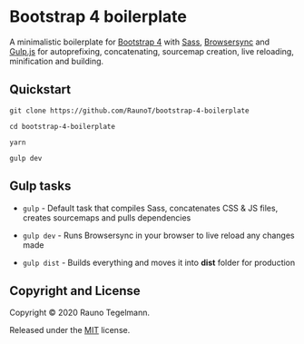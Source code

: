 # Bootstrap 4 boilerplate

A minimalistic boilerplate for [Bootstrap 4](https://getbootstrap.com) with [Sass](https://sass-lang.com), [Browsersync](https://www.browsersync.io) and [Gulp.js](https://gulpjs.com/) for autoprefixing, concatenating, sourcemap creation, live reloading, minification and building.

## Quickstart

`git clone https://github.com/RaunoT/bootstrap-4-boilerplate`

`cd bootstrap-4-boilerplate`

`yarn`

`gulp dev`

## Gulp tasks

* `gulp` - Default task that compiles Sass, concatenates CSS & JS files, creates sourcemaps and pulls dependencies

* `gulp dev` - Runs Browsersync in your browser to live reload any changes made

* `gulp dist` - Builds everything and moves it into **dist** folder for production

## Copyright and License

Copyright © 2020 Rauno Tegelmann.

Released under the [MIT](https://github.com/RaunoT/bootstrap-4-boilerplate/blob/master/LICENSE) license.
